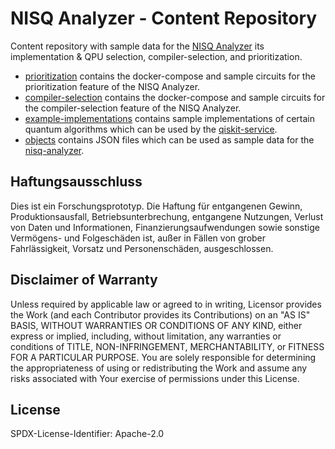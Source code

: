 # NISQ Analyzer - Content Repository

Content repository with sample data for the [NISQ Analyzer](https://github.com/UST-QuAntiL/nisq-analyzer/) its implementation & QPU selection, compiler-selection, and prioritization.

+ [prioritization](/prioritization) contains the docker-compose and sample circuits for the prioritization feature of the NISQ Analyzer.
+ [compiler-selection](/compiler-selection) contains the docker-compose and sample circuits for the compiler-selection feature of the NISQ Analyzer.
+ [example-implementations](/example-implementations) contains sample implementations of certain quantum algorithms which can be used by the [qiskit-service](https://github.com/UST-QuAntiL/qiskit-service/).  
+ [objects](/objects) contains JSON files which can be used as sample data for the [nisq-analyzer](https://github.com/UST-QuAntiL/nisq-analyzer/).

## Haftungsausschluss

Dies ist ein Forschungsprototyp.
Die Haftung für entgangenen Gewinn, Produktionsausfall, Betriebsunterbrechung, entgangene Nutzungen, Verlust von Daten und Informationen, Finanzierungsaufwendungen sowie sonstige Vermögens- und Folgeschäden ist, außer in Fällen von grober Fahrlässigkeit, Vorsatz und Personenschäden, ausgeschlossen.

## Disclaimer of Warranty

Unless required by applicable law or agreed to in writing, Licensor provides the Work (and each Contributor provides its Contributions) on an "AS IS" BASIS, WITHOUT WARRANTIES OR CONDITIONS OF ANY KIND, either express or implied, including, without limitation, any warranties or conditions of TITLE, NON-INFRINGEMENT, MERCHANTABILITY, or FITNESS FOR A PARTICULAR PURPOSE.
You are solely responsible for determining the appropriateness of using or redistributing the Work and assume any risks associated with Your exercise of permissions under this License.

## License

SPDX-License-Identifier: Apache-2.0
